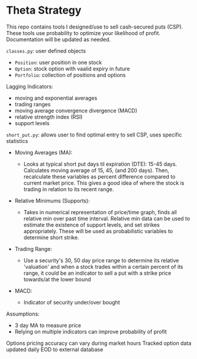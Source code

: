 # Theta Strategy

This repo contains tools I designed/use to sell cash-secured puts (CSP). These tools use probability to optimize your likelihood of profit. Documentation will be updated as needed.	

`classes.py`: user defined objects	
  - `Position`: user position in one stock	
  - `Option`: stock option with vaalid expiry in future	
  - `Portfolio`: collection of positions and options	
  
  
Lagging Indicators:
 - moving and exponential averages
 - trading ranges
 - moving average convergence divergence (MACD)
 - relative strength index (RSI)
 - support levels

`short_put.py`: allows user to find optimal entry to sell CSP, uses specific statistics

  - Moving Averages (MA):
    - Looks at typical short put days til expiration (DTE): 15-45 days. Calculates moving average of 15, 45, (and 200 days). Then, recalculate these variables as percent difference compared to current market price. This gives a good idea of where the stock is trading in relation to its recent range.

  - Relative Minimums (Supports):
    - Takes in numerical representation of price/time graph, finds all relative min over past time interval. Relative min data can be used to estimate the existence of support levels, and set strikes appropriately. These will be used as probabilistic variables to determine short strike. 

  - Trading Range: 
    - Use a security's 30, 50 day price range to determine its relative 'valuation' and when a stock trades within a certain percent of its range, it could be an indicator to sell a put with a strike price towards/at the lower bound
  
  - MACD:
    - Indicator of security under/over bought

Assumptions:
- 3 day MA to measure price
- Relying on multiple indicators can improve probability of profit


Options pricing accuracy can vary during market hours
Tracked option data updated daily EOD to external database
